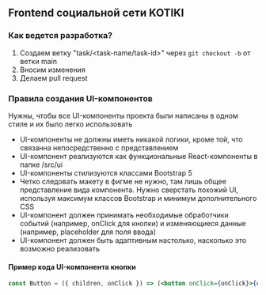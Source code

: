 ## Frontend социальной сети KOTIKI

### Как ведется разработка?

1. Создаем ветку "task/<task-name/task-id>" через `git checkout -b` от ветки main
2. Вносим изменения
3. Делаем pull request

### Правила создания UI-компонентов

Нужны, чтобы все UI-компоненты проекта были написаны в одном стиле и их было легко использовать

- UI-компоненты не должны иметь никакой логики, кроме той, что связанна непосредственно с представлением
- UI-компонент реализуются как функциональные React-компоненты в папке /src/ui
- UI-компоненты стилизуются классами Bootstrap 5
- Четко следовать макету в фигме не нужно, там лишь общее представление вида компонента. Нужно сверстать похожий UI, используя максимум классов Bootstrap и минимум дополнительного CSS
- UI-компонент должен принимать необходимые обработчики событий (например, onClick для кнопки) и изменяющиеся данные (например, placeholder для поля ввода)
- UI-компонент должен быть адаптивным настолько, насколько это возможно реализовать

#### Пример кода UI-компонента кнопки

```jsx
const Button = ({ children, onClick }) => (<button onClick={onClick}>{children}</button>);
```

